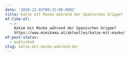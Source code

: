 ```yaml
---
date: '2020-12-02T09:15:00.000Z'
title: Katze mit Maske während der Spanischen Grippe?
mf-like-of:
  - >-
    Katze mit Maske während der Spanischen Grippe?
    https://www.mimikama.at/aktuelles/katze-mit-maske/
mf-post-status:
  - published
slug: katze-mit-maske-wahrend-der
---
```

